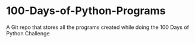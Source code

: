 # 100-Days-of-Python-Programs
A Git repo that stores all the programs created while doing the 100 Days of Python Challenge
